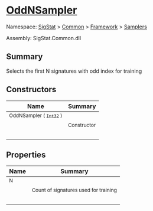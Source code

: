 # [OddNSampler](./OddNSampler.md)

Namespace: [SigStat]() > [Common](./../../README.md) > [Framework]() > [Samplers](./README.md)

Assembly: SigStat.Common.dll

## Summary
Selects the first N signatures with odd index for training

## Constructors

| Name | Summary | 
| --- | --- | 
| <sub>OddNSampler ( [`Int32`](https://docs.microsoft.com/en-us/dotnet/api/System.Int32) )</sub><p>&nbsp;</p>| <sub>Constructor</sub>| <br>


## Properties

| Name | Summary | 
| --- | --- | 
| <sub>N</sub><p>&nbsp;</p>| <sub>Count of signatures used for training</sub>| <br>



